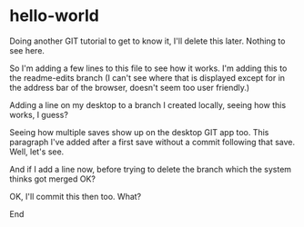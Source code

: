 # hello-world
Doing another GIT tutorial to get to know it, I'll delete this later. Nothing to see here.

So I'm adding a few lines to this file to see how it works. I'm adding this to the readme-edits branch (I can't see where that is displayed except for in the address bar of the browser, doesn't seem too user friendly.)

Adding a line on my desktop to a branch I created locally, seeing how this works, I guess?

Seeing how multiple saves show up on the desktop GIT app too. This paragraph I've added after a first save without a commit following that save. Well, let's see.

And if I add a line now, before trying to delete the branch which the system thinks got merged OK?

OK, I'll commit this then too. What?

End

